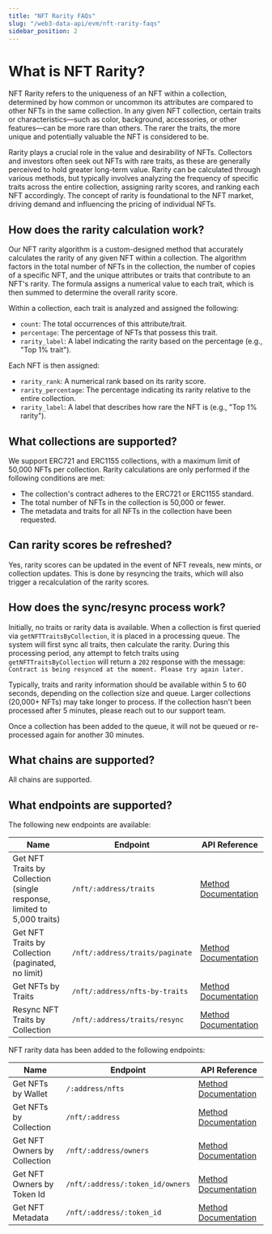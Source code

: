 ```yaml
---
title: "NFT Rarity FAQs"
slug: "/web3-data-api/evm/nft-rarity-faqs"
sidebar_position: 2
---
```



# What is NFT Rarity?

NFT Rarity refers to the uniqueness of an NFT within a collection, determined by how common or uncommon its attributes are compared to other NFTs in the same collection. In any given NFT collection, certain traits or characteristics—such as color, background, accessories, or other features—can be more rare than others. The rarer the traits, the more unique and potentially valuable the NFT is considered to be.

Rarity plays a crucial role in the value and desirability of NFTs. Collectors and investors often seek out NFTs with rare traits, as these are generally perceived to hold greater long-term value. Rarity can be calculated through various methods, but typically involves analyzing the frequency of specific traits across the entire collection, assigning rarity scores, and ranking each NFT accordingly. The concept of rarity is foundational to the NFT market, driving demand and influencing the pricing of individual NFTs.

## How does the rarity calculation work?

Our NFT rarity algorithm is a custom-designed method that accurately calculates the rarity of any given NFT within a collection. The algorithm factors in the total number of NFTs in the collection, the number of copies of a specific NFT, and the unique attributes or traits that contribute to an NFT's rarity. The formula assigns a numerical value to each trait, which is then summed to determine the overall rarity score.

Within a collection, each trait is analyzed and assigned the following:

- `count`: The total occurrences of this attribute/trait.
- `percentage`: The percentage of NFTs that possess this trait.
- `rarity_label`: A label indicating the rarity based on the percentage (e.g., "Top 1% trait").

Each NFT is then assigned:

- `rarity_rank`: A numerical rank based on its rarity score.
- `rarity_percentage`: The percentage indicating its rarity relative to the entire collection.
- `rarity_label`: A label that describes how rare the NFT is (e.g., "Top 1% rarity").

## What collections are supported?

We support ERC721 and ERC1155 collections, with a maximum limit of 50,000 NFTs per collection. Rarity calculations are only performed if the following conditions are met:

- The collection's contract adheres to the ERC721 or ERC1155 standard.
- The total number of NFTs in the collection is 50,000 or fewer.
- The metadata and traits for all NFTs in the collection have been requested.

## Can rarity scores be refreshed?

Yes, rarity scores can be updated in the event of NFT reveals, new mints, or collection updates. This is done by resyncing the traits, which will also trigger a recalculation of the rarity scores.

## How does the sync/resync process work?

Initially, no traits or rarity data is available. When a collection is first queried via `getNFTTraitsByCollection`, it is placed in a processing queue. The system will first sync all traits, then calculate the rarity. During this processing period, any attempt to fetch traits using `getNFTTraitsByCollection` will return a `202` response with the message: `Contract is being resynced at the moment. Please try again later.`

Typically, traits and rarity information should be available within 5 to 60 seconds, depending on the collection size and queue. Larger collections (20,000+ NFTs) may take longer to process. If the collection hasn't been processed after 5 minutes, please reach out to our support team.

Once a collection has been added to the queue, it will not be queued or re-processed again for another 30 minutes.

## What chains are supported?

All chains are supported.

## What endpoints are supported?

The following new endpoints are available:

| Name                                                                    | Endpoint                        | API Reference                                                                              |
| ----------------------------------------------------------------------- | ------------------------------- | ------------------------------------------------------------------------------------------ |
| Get NFT Traits by Collection (single response, limited to 5,000 traits) | `/nft/:address/traits`          | [Method Documentation](/web3-data-api/evm/reference/get-nft-traits-by-collection)          |
| Get NFT Traits by Collection (paginated, no limit)                      | `/nft/:address/traits/paginate` | [Method Documentation](/web3-data-api/evm/reference/get-nft-traits-by-collection-paginate) |
| Get NFTs by Traits                                                      | `/nft/:address/nfts-by-traits`  | [Method Documentation](/web3-data-api/evm/reference/resync-nft-traits-by-collection)       |
| Resync NFT Traits by Collection                                         | `/nft/:address/traits/resync`   | [Method Documentation](/web3-data-api/evm/reference/get-nfts-by-traits)                    |

NFT rarity data has been added to the following endpoints:

| Name                         | Endpoint                         | API Reference                                                                |
| ---------------------------- | -------------------------------- | ---------------------------------------------------------------------------- |
| Get NFTs by Wallet           | `/:address/nfts`                 | [Method Documentation](/web3-data-api/evm/reference/get-wallet-nfts)         |
| Get NFTs by Collection       | `/nft/:address`                  | [Method Documentation](/web3-data-api/evm/reference/get-contract-nfts)       |
| Get NFT Owners by Collection | `/nft/:address/owners`           | [Method Documentation](/web3-data-api/evm/reference/get-nft-owners)          |
| Get NFT Owners by Token Id   | `/nft/:address/:token_id/owners` | [Method Documentation](/web3-data-api/evm/reference/get-nft-token-id-owners) |
| Get NFT Metadata             | `/nft/:address/:token_id`        | [Method Documentation](/web3-data-api/evm/reference/get-nft-metadata)        |
